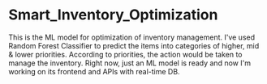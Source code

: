 # Smart_Inventory_Optimization

This is the ML model for optimization of inventory management. I've used Random Forest Classifier to predict the items into categories of higher, mid & lower priorities. According to priorities, the action would be taken to manage the inventory.
Right now, just an ML model is ready and now I'm working on its frontend and APIs with real-time DB.
